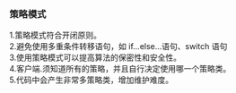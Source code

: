 ### 策略模式
1.策略模式符合开闭原则。<br>
2.避免使用多重条件转移语句，如 if...else...语句、switch 语句 <br>
3.使用策略模式可以提高算法的保密性和安全性。<br>
4.客户端.须知道所有的策略，并且自行决定使用哪一个策略类。 <br>
5.代码中会产生非常多策略类，增加维护难度。<br>


